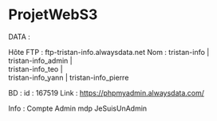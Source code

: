 # ProjetWebS3
DATA : 

Hôte FTP : ftp-tristan-info.alwaysdata.net
Nom :
tristan-info |	
tristan-info_admin |		
tristan-info_teo |		
tristan-info_yann |
tristan-info_pierre



BD : id : 167519 Link : https://phpmyadmin.alwaysdata.com/

Info :
Compte Admin mdp JeSuisUnAdmin